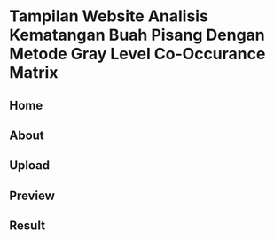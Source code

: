 # Tampilan Website Analisis Kematangan Buah Pisang Dengan Metode Gray Level Co-Occurance Matrix

## Home

## About

## Upload

## Preview

## Result

